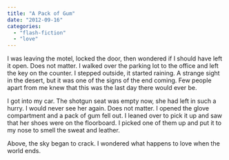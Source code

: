 ```yaml
---
title: "A Pack of Gum"
date: "2012-09-16"
categories: 
  - "flash-fiction"
  - "love"
---
```


I was leaving the motel, locked the door, then wondered if I should have left it open. Does not matter. I walked over the parking lot to the office and left the key on the counter. I stepped outside, it started raining. A strange sight in the desert, but it was one of the signs of the end coming. Few people apart from me knew that this was the last day there would ever be.

I got into my car. The shotgun seat was empty now, she had left in such a hurry. I would never see her again. Does not matter. I opened the glove compartment and a pack of gum fell out. I leaned over to pick it up and saw that her shoes were on the floorboard. I picked one of them up and put it to my nose to smell the sweat and leather.

Above, the sky began to crack. I wondered what happens to love when the world ends.
